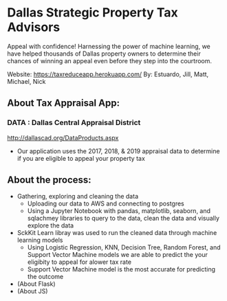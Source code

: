 # Dallas Strategic Property Tax Advisors 
Appeal with confidence! Harnessing the power of machine learning, we have helped thousands of Dallas property owners to determine their chances of winning an appeal even before they step into the courtroom.

Website: https://taxreduceapp.herokuapp.com/
By: Estuardo, Jill, Matt, Michael, Nick 

## About Tax Appraisal App:  

### DATA : Dallas Central Appraisal District
http://dallascad.org/DataProducts.aspx 
* Our application uses the 2017, 2018, & 2019 appraisal data to determine if you are eligible to appeal your property tax

##  About the process:
* Gathering, exploring and cleaning the data
    * Uploading our data to AWS and connecting to postgres 
    * Using a Jupyter Notebook with pandas, matplotlib, seaborn, and sqlachmey libraries to query to the data, clean the data and visually explore the data 
* SckKit Learn libray was used to run the cleaned data through machine learning models 
    * Using Logistic Regression, KNN, Decision Tree, Random Forest, and Support Vector Machine models we are able to predict the your eligibity to appeal for alower tax rate 
    * Support Vector Machine model is the most accurate for predicting the outcome 
* (About Flask)
* (About JS)


